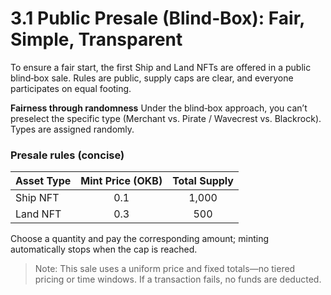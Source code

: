# 3.1 Public Presale (Blind‑Box): Fair, Simple, Transparent

 

To ensure a fair start, the first Ship and Land NFTs are offered in a public blind‑box sale. Rules are public, supply caps are clear, and everyone participates on equal footing.

**Fairness through randomness**
Under the blind‑box approach, you can’t preselect the specific type (Merchant vs. Pirate / Wavecrest vs. Blackrock). Types are assigned randomly.

### Presale rules (concise)

| Asset Type | Mint Price (OKB) | Total Supply |
| :--- | :---: | :---: |
| Ship NFT | 0.1 | 1,000 |
| Land NFT | 0.3 | 500 |

Choose a quantity and pay the corresponding amount; minting automatically stops when the cap is reached.

> Note: This sale uses a uniform price and fixed totals—no tiered pricing or time windows. If a transaction fails, no funds are deducted.
